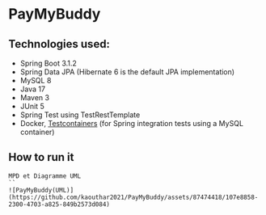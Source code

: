 # PayMyBuddy


## Technologies used:
* Spring Boot 3.1.2
* Spring Data JPA (Hibernate 6 is the default JPA implementation)
* MySQL 8
* Java 17
* Maven 3
* JUnit 5
* Spring Test using TestRestTemplate
* Docker, [Testcontainers](https://testcontainers.com/) (for Spring integration tests using a MySQL container)

## How to run it
```
MPD et Diagramme UML
``
![PayMyBuddy(UML)](https://github.com/kaouthar2021/PayMyBuddy/assets/87474418/107e8858-2300-4703-a825-849b2573d084)


